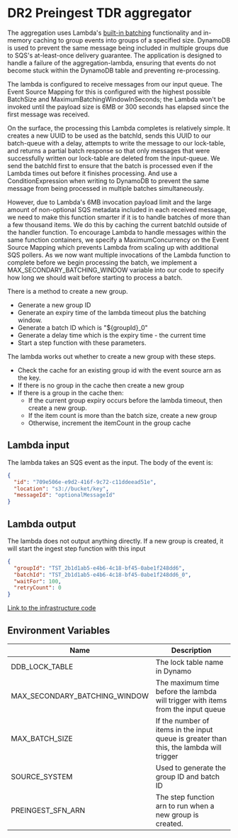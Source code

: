 # DR2 Preingest TDR aggregator

The aggregation uses Lambda's [built-in batching](https://aws.amazon.com/about-aws/whats-new/2020/11/aws-lambda-now-supports-batch-windows-of-up-to-5-minutes-for-functions/) functionality and in-memory caching to group events into groups of a specified size. 
DynamoDB is used to prevent the same message being included in multiple groups due to SQS's at-least-once delivery guarantee. 
The application is designed to handle a failure of the aggregation-lambda, ensuring that events do not become stuck within the DynamoDB table and preventing re-processing.

The lambda is configured to receive messages from our input queue. The Event Source Mapping for this is configured with the highest possible BatchSize and MaximumBatchingWindowInSeconds; the Lambda won't be invoked until the payload size is 6MB or 300 seconds has elapsed since the first message was received.

On the surface, the processing this Lambda completes is relatively simple. It creates a new UUID to be used as the batchId, sends this UUID to our batch-queue with a delay, attempts to write the message to our lock-table, and returns a partial batch response so that only messages that were successfully written our lock-table are deleted from the input-queue. We send the batchId first to ensure that the batch is processed even if the Lambda times out before it finishes processing. 
And use a ConditionExpression when writing to DynamoDB to prevent the same message from being processed in multiple batches simultaneously.

However, due to Lambda's 6MB invocation payload limit and the large amount of non-optional SQS metadata included in each received message, we need to make this function smarter if it is to handle batches of more than a few thousand items. 
We do this by caching the current batchId outside of the handler function. To encourage Lambda to handle messages within the same function containers, we specify a MaximumConcurrency on the Event Source Mapping which prevents Lambda from scaling up with additional SQS pollers. As we now want multiple invocations of the Lambda function to complete before we begin processing the batch, we implement a MAX_SECONDARY_BATCHING_WINDOW variable into our code to specify how long we should wait before starting to process a batch.

There is a method to create a new group.
* Generate a new group ID 
* Generate an expiry time of the lambda timeout plus the batching window.
* Generate a batch ID which is "${groupId}_0"
* Generate a delay time which is the expiry time - the current time
* Start a step function with these parameters.

The lambda works out whether to create a new group with these steps.

* Check the cache for an existing group id with the event source arn as the key.
* If there is no group in the cache then create a new group
* If there is a group in the cache then:
  * If the current group expiry occurs before the lambda timeout, then create a new group.
  * If the item count is more than the batch size, create a new group
  * Otherwise, increment the itemCount in the group cache

## Lambda input

The lambda takes an SQS event as the input. The body of the event is:

```json
{
  "id": "709e506e-e9d2-416f-9c72-c11ddeead51e",
  "location": "s3://bucket/key",
  "messageId": "optionalMessageId"
}
```

## Lambda output

The lambda does not output anything directly. If a new group is created, it will start the ingest step function with
this input

```json
{
  "groupId": "TST_2b1d1ab5-e4b6-4c18-bf45-0abe1f248dd6",
  "batchId": "TST_2b1d1ab5-e4b6-4c18-bf45-0abe1f248dd6_0",
  "waitFor": 100,
  "retryCount": 0
}
```

[Link to the infrastructure code](https://github.com/nationalarchives/dr2-terraform-environments)

## Environment Variables

| Name                          | Description                                                                             |
|-------------------------------|-----------------------------------------------------------------------------------------|
| DDB_LOCK_TABLE                | The lock table name in Dynamo                                                           |
| MAX_SECONDARY_BATCHING_WINDOW | The maximum time before the lambda will trigger with items from the input queue         |
| MAX_BATCH_SIZE                | If the number of items in the input queue is greater than this, the lambda will trigger |
| SOURCE_SYSTEM                 | Used to generate the group ID and batch ID                                              |
| PREINGEST_SFN_ARN             | The step function arn to run when a new group is created.                               |